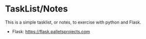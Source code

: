 # TaskList/Notes

This is a simple tasklist, or notes, to exercise with python and Flask. 

* Flask: https://flask.palletsprojects.com

